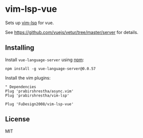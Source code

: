 # vim-lsp-vue

Sets up [vim-lsp](https://github.com/prabirshrestha/vim-lsp) for vue.

See https://github.com/vuejs/vetur/tree/master/server for details.

## Installing

Install `vue-language-server` using [npm](https://www.npmjs.com):

```
npm install -g vue-language-server@0.0.57
```

Install the vim plugins:

```viml
" Dependencies
Plug 'prabirshrestha/async.vim'
Plug 'prabirshrestha/vim-lsp'

Plug 'FuDesign2008/vim-lsp-vue'
```

## License

MIT
